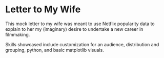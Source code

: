 # Letter to My Wife
This mock letter to my wife was meant to use Netflix popularity data to explain to her my (imaginary) desire to undertake a new career in filmmaking.

Skills showcased include customization for an audience, distribution and grouping, python, and basic matplotlib visuals.
